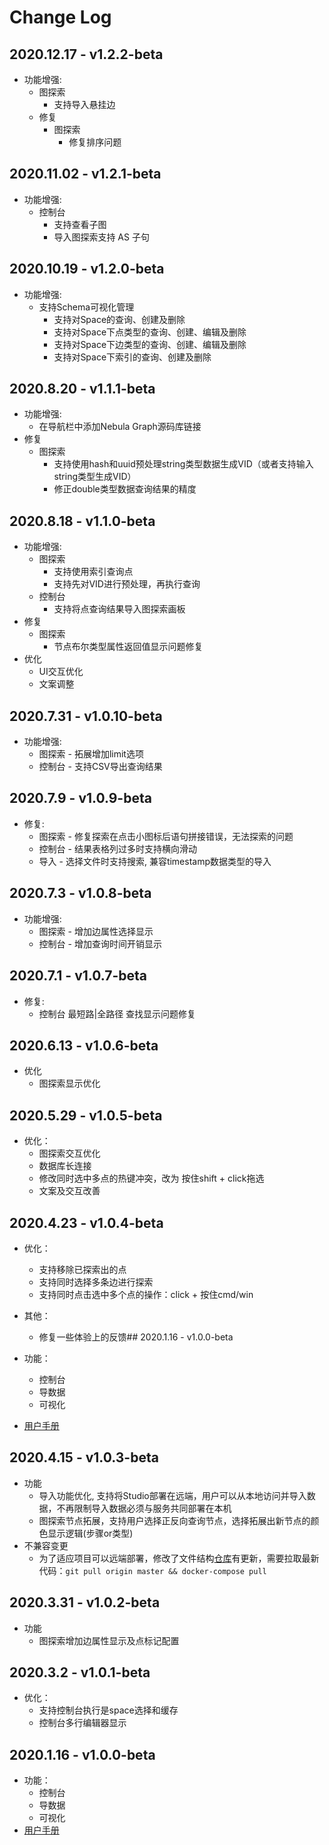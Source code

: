 # Change Log

## 2020.12.17 - v1.2.2-beta
- 功能增强:
  - 图探索
    - 支持导入悬挂边
  - 修复
    - 图探索
      - 修复排序问题

## 2020.11.02 - v1.2.1-beta
- 功能增强:
  - 控制台
    - 支持查看子图
    - 导入图探索支持 AS 子句

## 2020.10.19 - v1.2.0-beta
- 功能增强:
  - 支持Schema可视化管理
    - 支持对Space的查询、创建及删除
    - 支持对Space下点类型的查询、创建、编辑及删除
    - 支持对Space下边类型的查询、创建、编辑及删除
    - 支持对Space下索引的查询、创建及删除

## 2020.8.20 - v1.1.1-beta
- 功能增强:
  - 在导航栏中添加Nebula Graph源码库链接 
- 修复
  - 图探索 
    - 支持使用hash和uuid预处理string类型数据生成VID（或者支持输入string类型生成VID）
    - 修正double类型数据查询结果的精度
    
## 2020.8.18 - v1.1.0-beta
- 功能增强:
  - 图探索 
    - 支持使用索引查询点
    - 支持先对VID进行预处理，再执行查询
  - 控制台 
    - 支持将点查询结果导入图探索画板
- 修复
  - 图探索 
    - 节点布尔类型属性返回值显示问题修复
- 优化
  - UI交互优化
  - 文案调整

## 2020.7.31 - v1.0.10-beta
- 功能增强:
  - 图探索 - 拓展增加limit选项
  - 控制台 - 支持CSV导出查询结果

## 2020.7.9 - v1.0.9-beta

- 修复:
  - 图探索 - 修复探索在点击小图标后语句拼接错误，无法探索的问题
  - 控制台 - 结果表格列过多时支持横向滑动
  - 导入  - 选择文件时支持搜索, 兼容timestamp数据类型的导入

## 2020.7.3 - v1.0.8-beta

- 功能增强:
  - 图探索 - 增加边属性选择显示
  - 控制台 - 增加查询时间开销显示

## 2020.7.1 - v1.0.7-beta

- 修复:
  - 控制台 最短路|全路径 查找显示问题修复

## 2020.6.13 - v1.0.6-beta

- 优化
  - 图探索显示优化

## 2020.5.29 - v1.0.5-beta

- 优化：
  - 图探索交互优化
  - 数据库长连接
  - 修改同时选中多点的热键冲突，改为 按住shift + click拖选
  - 文案及交互改善

## 2020.4.23 - v1.0.4-beta

- 优化：
  - 支持移除已探索出的点
  - 支持同时选择多条边进行探索
  - 支持同时点击选中多个点的操作：click + 按住cmd/win
- 其他：
  - 修复一些体验上的反馈## 2020.1.16 - v1.0.0-beta

- 功能：
  - 控制台
  - 导数据
  - 可视化
- [用户手册](nebula-graph-studio-user-guide-cn.md)

## 2020.4.15 - v1.0.3-beta

- 功能
  - 导入功能优化, 支持将Studio部署在远端，用户可以从本地访问并导入数据，不再限制导入数据必须与服务共同部署在本机
  - 图探索节点拓展，支持用户选择正反向查询节点，选择拓展出新节点的颜色显示逻辑(步骤or类型)
- 不兼容变更
  - 为了适应项目可以远端部署，修改了文件结构[仓库](https://github.com/vesoft-inc/nebula-web-docker)有更新，需要拉取最新代码：`git pull origin master && docker-compose pull`

## 2020.3.31 - v1.0.2-beta

- 功能
  - 图探索增加边属性显示及点标记配置

## 2020.3.2 - v1.0.1-beta

- 优化：
  - 支持控制台执行是space选择和缓存
  - 控制台多行编辑器显示

## 2020.1.16 - v1.0.0-beta

- 功能：
  - 控制台
  - 导数据
  - 可视化
- [用户手册](nebula-graph-studio-user-guide-cn.md)

